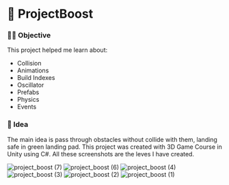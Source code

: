 # 🚀 ProjectBoost

### 👩‍🚀 Objective
This project helped me learn about:
* Collision
* Animations
* Build Indexes
* Oscillator
* Prefabs
* Physics
* Events

### 🧠 Idea
The main idea is pass through obstacles without collide with them, landing safe in green landing pad. 
This project was created with 3D Game Course in Unity using C#. All these screenshots are the leves I have created.

![project_boost (7)](https://github.com/user-attachments/assets/95ebe8f5-ae44-4b51-8f36-fd9d47211cca)
![project_boost (6)](https://github.com/user-attachments/assets/5b2fb76b-981b-472d-bab5-f2ef4893dbe0)
![project_boost (4)](https://github.com/user-attachments/assets/c6469738-19d6-4432-888f-b15d7530eb4a)
![project_boost (3)](https://github.com/user-attachments/assets/b7fa10e7-221e-48cc-8229-1cc37060b780)
![project_boost (2)](https://github.com/user-attachments/assets/42524525-7e95-4e73-a2ce-3130c9f46a18)
![project_boost (1)](https://github.com/user-attachments/assets/62748b15-74bc-427a-80dd-26ae77ed01ec)
